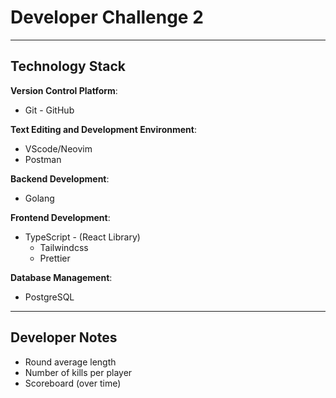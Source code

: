 # Developer Challenge 2

---

## Technology Stack

**Version Control Platform**:

-  Git - GitHub

**Text Editing and Development Environment**:

-  VScode/Neovim
-  Postman

**Backend Development**:

-  Golang

**Frontend Development**:

-  TypeScript - (React Library)
    * Tailwindcss
    * Prettier

**Database Management**:

-  PostgreSQL

---

## Developer Notes

-  Round average length
-  Number of kills per player
-  Scoreboard (over time)

